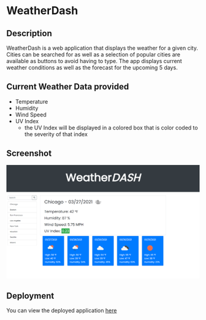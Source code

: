 # WeatherDash

## Description
WeatherDash is a web application that displays the weather for a given city. Cities can be searched for as well as a selection of popular cities are available as buttons to avoid having to type. The app displays current weather conditions as well as the forecast for the upcoming 5 days.

## Current Weather Data provided
- Temperature
- Humidity
- Wind Speed
- UV Index
    - the UV Index will be displayed in a colored box that is color coded to the severity of that index

## Screenshot
![screenshot](Assets/Images/sc-1.png)

## Deployment
You can view the deployed application [here](https://koxuvar.github.io/JS-WeatherDash/)